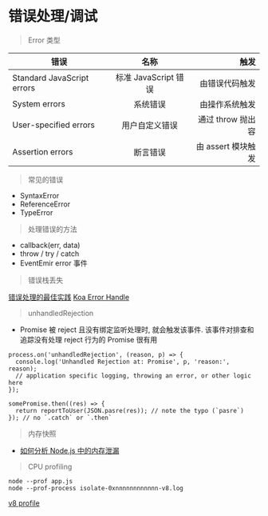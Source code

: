# 错误处理/调试

> Error 类型

| 错误                       |         名称         |               触发 |
| -------------------------- | :------------------: | -----------------: |
| Standard JavaScript errors | 标准 JavaScript 错误 |     由错误代码触发 |
| System errors              |       系统错误       |     由操作系统触发 |
| User-specified errors      |    用户自定义错误    |  通过 throw 抛出容 |
| Assertion errors           |       断言错误       | 由 assert 模块触发 |

> 常见的错误

- SyntaxError
- ReferenceError
- TypeError

> 处理错误的方法

- callback(err, data)
- throw / try / catch
- EventEmir error 事件

> 错误栈丢失

[错误处理的最佳实践](https://www.joyent.com/node-js/production/design/errors)
[Koa Error Handle](https://github.com/koajs/koa/wiki/Error-Handling)

> unhandledRejection

- Promise 被 reject 且没有绑定监听处理时, 就会触发该事件. 该事件对排查和追踪没有处理 reject 行为的 Promise 很有用

```
process.on('unhandledRejection', (reason, p) => {
  console.log('Unhandled Rejection at: Promise', p, 'reason:', reason);
  // application specific logging, throwing an error, or other logic here
});

somePromise.then((res) => {
  return reportToUser(JSON.pasre(res)); // note the typo (`pasre`)
}); // no `.catch` or `.then`
```

> 内存快照

- [如何分析 Node.js 中的内存泄漏](https://zhuanlan.zhihu.com/p/25736931?group_id=825001468703674368)

> CPU profiling

```
node --prof app.js
node --prof-process isolate-0xnnnnnnnnnnnn-v8.log
```

[v8 profile](https://v8.dev/docs/profile)
